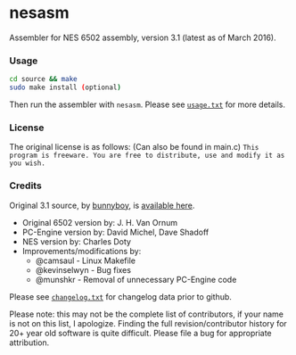 # nesasm
Assembler for NES 6502 assembly, version 3.1 (latest as of March 2016).

### Usage
```bash
cd source && make
sudo make install (optional)
```

Then run the assembler with `nesasm`.  Please see [`usage.txt`](https://raw.githubusercontent.com/bunder2015/nesasm/master/usage.txt) for more details.

### License
The original license is as follows: (Can also be found in main.c)
`This program is freeware. You are free to distribute, use and modify it as you wish.`

### Credits
Original 3.1 source, by [bunnyboy](http://nintendoage.com/index.cfm?FuseAction=Users.Home&User=bunnyboy), is [available here](http://www.nespowerpak.com/nesasm/).

* Original 6502 version by: J. H. Van Ornum
* PC-Engine version by: David Michel, Dave Shadoff
* NES version by: Charles Doty
* Improvements/modifications by:
	* @camsaul - Linux Makefile
	* @kevinselwyn - Bug fixes
	* @munshkr - Removal of unnecessary PC-Engine code

Please see [`changelog.txt`](https://raw.githubusercontent.com/bunder2015/nesasm/master/changelog.txt) for changelog data prior to github.

Please note: this may not be the complete list of contributors, if your name is not on this list, I apologize.  Finding the full revision/contributor history for 20+ year old software is quite difficult.  Please file a bug for appropriate attribution.
